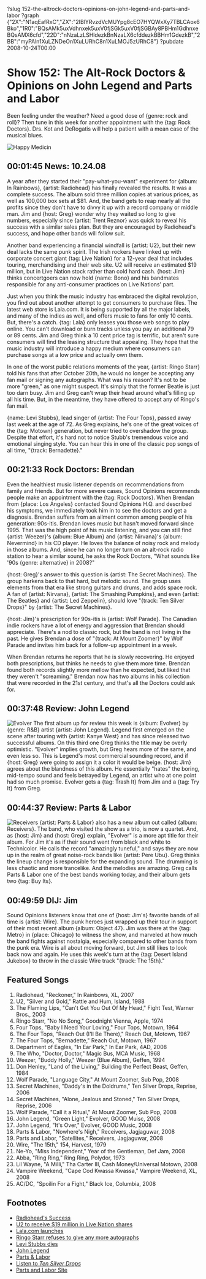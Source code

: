 ?slug 152-the-altrock-doctors-opinions-on-john-legend-and-parts-and-labor
?graph {"2X":"N1aqEafRxC","ZX":"2IBlYRvzdVcMUYpg8cEO7HYQWxXy7TBLCAox6Bko","1R0":"BQsAMk5uxVdhnxek5uxV0fjSGk5uxV0fjSGBAy8PBHm1GdhnxeBQsAMX6cfd","22D":"nNzaLzLSHldezkBnNzaLX6cfddezkBBHm1GdezkB","2BB":"myPAln1XuLZNDeOn1XuLURhC8n1XuLMOJ5zURhC8"}
?pubdate 2008-10-24T00:00

# Show 152: The Alt-Rock Doctors & Opinions on John Legend and Parts and Labor
Been feeling under the weather? Need a good dose of {genre: rock and roll}? Then tune in this week for another appointment with the {tag: Rock Doctors}. Drs. Kot and DeRogatis will help a patient with a mean case of the musical blues.

![Happy Medicin](http://static.soundopinions.org/images/rockdocs/happymedicine.jpg)

## 00:01:45 News: 10.24.08
A year after they started their "pay-what-you-want" experiment for {album: In Rainbows}, {artist: Radiohead} has finally revealed the results. It was a complete success. The album sold three million copies at various prices, as well as 100,000 box sets at $81. And, the band gets to reap nearly all the profits since they don't have to divvy it up with a record company or middle man. Jim and {host: Greg} wonder why they waited so long to give numbers, especially since {artist: Trent Reznor} was quick to reveal his success with a similar sales plan. But they are encouraged by Radiohead's success, and hope other bands will follow suit.

Another band experiencing a financial windfall is {artist: U2}, but their new deal lacks the same punk spirit. The Irish rockers have linked up with corporate concert giant {tag: Live Nation} for a 12-year deal that includes touring, merchandising and their web site. U2 will receive an estimated $19 million, but in Live Nation stock rather than cold hard cash. {host: Jim} thinks concertgoers can now hold {name: Bono} and his bandmates responsible for any anti-consumer practices on Live Nations' part.

Just when you think the music industry has embraced the digital revolution, you find out about another attempt to get consumers to purchase files. The latest web store is Lala.com. It is being supported by all the major labels, and many of the indies as well, and offers music to fans for only 10 cents. But, there's a catch. {tag: Lala} only leases you those web songs to play online. You can't download or burn tracks unless you pay an additional 79 or 89 cents. Jim and Greg think a 10 cent price tag is terrific, but aren't sure consumers will find the leasing structure that appealing. They hope that the music industry will introduce a happy medium where consumers can purchase songs at a low price and actually own them.

In one of the worst public relations moments of the year, {artist: Ringo Starr} told his fans that after October 20th, he would no longer be accepting any fan mail or signing any autographs. What was his reason? It's not to be more "green," as one might suspect. It's simply that the former Beatle is just too darn busy. Jim and Greg can't wrap their head around what's filling up all his time. But, in the meantime, they have offered to accept any of Ringo's fan mail.

{name: Levi Stubbs}, lead singer of {artist: The Four Tops}, passed away last week at the age of 72. As Greg explains, he's one of the great voices of the {tag: Motown} generation, but never tried to overshadow the group. Despite that effort, it's hard not to notice Stubb's tremendous voice and emotional singing style. You can hear this in one of the classic pop songs of all time, "{track: Bernadette}."

## 00:21:33 Rock Doctors: Brendan
Even the healthiest music listener depends on recommendations from family and friends. But for more severe cases, Sound Opinions recommends people make an appointment with the {tag: Rock Doctors}. When Brendan from {place: Los Angeles} contacted Sound Opinions H.Q. and described his symptoms, we immediately took him in to see the doctors and get a diagnosis. Brendan suffers from an ailment common among people of his generation: 90s-itis. Brendan loves music but hasn't moved forward since 1995. That was the high point of his music listening, and you can still find {artist: Weezer}'s {album: Blue Album} and {artist: Nirvana}'s {album: Nevermind} in his CD player. He loves the balance of noisy rock and melody in those albums. And, since he can no longer turn on an alt-rock radio station to hear a similar sound, he asks the Rock Doctors, "What sounds like '90s {genre: alternative} in 2008?"

{host: Greg}'s answer to this question is {artist: The Secret Machines}. The group harkens back to that hard, but melodic sound. The group uses elements from that era like strong guitars and drums, and adds space rock. A fan of {artist: Nirvana}, {artist: The Smashing Pumpkins}, and even {artist: The Beatles} and {artist: Led Zeppelin}, should love "{track: Ten Silver Drops}" by {artist: The Secret Machines}.

{host: Jim}'s prescription for 90s-itis is {artist: Wolf Parade}. The Canadian indie rockers have a lot of energy and aggression that Brendan should appreciate. There's a nod to classic rock, but the band is not living in the past. He gives Brendan a dose of "{track: At Mount Zoomer}" by Wolf Parade and invites him back for a follow-up appointment in a week.

When Brendan returns he reports that he is slowly recovering. He enjoyed both prescriptions, but thinks he needs to give them more time. Brendan found both records slightly more mellow than he expected, but liked that they weren't "screaming." Brendan now has two albums in his collection that were recorded in the 21st century, and that's all the Doctors could ask for.

## 00:37:48 Review: John Legend
![Evolver](http://is5.mzstatic.com/image/thumb/Music/v4/33/56/15/335615e4-52b9-1d59-15f4-72688b7c9823/source/600x600bb.jpg "16586443/292767820")
The first album up for review this week is {album: Evolver} by {genre: R&B} artist {artist: John Legend}. Legend first emerged on the scene after touring with {artist: Kanye West} and has since released two successful albums. On this third one Greg thinks the title may be overly optimistic. "Evolver" implies growth, but Greg hears more of the same, and even less so. This is Legend's most commercial sounding record, and if {host: Greg} were going to assign it a color it would be beige. {host: Jim} agrees about the blandness of this album. He essentially "hates" the boring, mid-tempo sound and feels betrayed by Legend, an artist who at one point had so much promise. Evolver gets a {tag: Trash It} from Jim and a {tag: Try It} from Greg.

## 00:44:37 Review: Parts & Labor
![Receivers](http://is3.mzstatic.com/image/thumb/Music/v4/a0/2b/b0/a02bb0c9-3c22-a043-d7da-a9222db79996/source/600x600bb.jpg "45331872/789755198")
{artist: Parts & Labor} also has a new album out called {album: Receivers}. The band, who visited the show as a trio, is now a quartet. And, as {host: Jim} and {host: Greg} explain, "Evolver" is a more apt title for their album. For Jim it's as if their sound went from black and white to Technicolor. He calls the record "amazingly tuneful," and says they are now up in the realm of great noise-rock bands like {artist: Pere Ubu}. Greg thinks the lineup change is responsible for the expanding sound. The drumming is less chaotic and more trancelike. And the melodies are amazing. Greg calls Parts & Labor one of the best bands working today, and their album gets two {tag: Buy Its}.

## 00:49:59 DIJ: Jim
Sound Opinions listeners know that one of {host: Jim's} favorite bands of all time is {artist: Wire}. The punk heroes just wrapped up their tour in support of their most recent album {album: Object 47}. Jim was there at the {tag: Metro} in {place: Chicago} to witness the show, and marveled at how much the band fights against nostalgia, especially compared to other bands from the punk era. Wire is all about moving forward, but Jim still likes to look back now and again. He uses this week's turn at the {tag: Desert Island Jukebox} to throw in the classic Wire track "{track: The 15th}."

## Featured Songs
1. Radiohead, "Reckoner," In Rainbows, XL, 2007
2. U2, "Silver and Gold," Rattle and Hum, Island, 1988
3. The Flaming Lips, "Can't Get You Out Of My Head," Fight Test, Warner Bros., 2003
4. Ringo Starr, "No No Song," Goodnight Vienna, Apple, 1974
5. Four Tops, "Baby I Need Your Loving," Four Tops, Motown, 1964
6. The Four Tops, "Reach Out (I'll Be There)," Reach Out, Motown, 1967
7. The Four Tops, "Bernadette," Reach Out, Motown, 1967
8. Department of Eagles, "In Ear Park," In Ear Park, 4AD, 2008
9. The Who, "Doctor, Doctor," Magic Bus, MCA Music, 1968
10. Weezer, "Buddy Holly," Weezer (Blue Album), Geffen, 1994
11. Don Henley, "Land of the Living," Building the Perfect Beast, Geffen, 1984
12. Wolf Parade, "Language City," At Mount Zoomer, Sub Pop, 2008
13. Secret Machines, "Daddy's in the Doldrums," Ten Silver Drops, Reprise, 2006
14. Secret Machines, "Alone, Jealous and Stoned," Ten Silver Drops, Reprise, 2006
15. Wolf Parade, "Call it a Ritual," At Mount Zoomer, Sub Pop, 2008
16. John Legend, "Green Light," Evolver, GOOD Muisc, 2008
17. John Legend, "It's Over," Evolver, GOOD Music, 2008
18. Parts & Labor, "Nowhere's Nigh," Receivers, Jagjaguwar, 2008
19. Parts and Labor, "Satellites," Receivers, Jagjaguwar, 2008
20. Wire, "The 15th," 154, Harvest, 1979
21. Ne-Yo, "Miss Independent," Year of the Gentleman, Def Jam, 2008
22. Abba, "Ring Ring," Ring Ring, Polydor, 1973
23. Lil Wayne, "A Milli," Tha Carter III, Cash Money/Universal Motown, 2008
24. Vampire Weekend, "Cape Cod Kwassa Kwassa," Vampire Weekend, XL, 2008
25. AC/DC, "Spoilin For a Fight," Black Ice, Columbia, 2008


## Footnotes 
- [Radiohead's Success](http://pitchfork.com/news/33749-radioheads-in-rainbows-successes-revealed/)
- [U2 to receive $19 million in Live Nation shares](http://www.rollingstone.com/music/news/u2-net-19-million-in-live-nation-shares-in-touring-deal-20081020)
- [Lala.com launches](http://www.wired.com/2008/10/lala-how-does-1/)
- [Ringo Starr refuses to give any more autographs](http://www.cnn.com/2008/SHOWBIZ/10/14/ringo.starr.fan.mail/index.html?iref=nextin)
- [Levi Stubbs dies](http://www.nytimes.com/2008/10/18/arts/music/18stubbs.html)
- [John Legend](http://www.johnlegend.com/us/node/2920)
- [Parts & Labor](http://www.partsandlabor.net/)
- [Listen to *Ten Silver Drops*](http://www.last.fm/music/Secret+Machines/Ten+Silver+Drops)
- [Parts and Labor Site](http://www.partsandlabor.net/)

